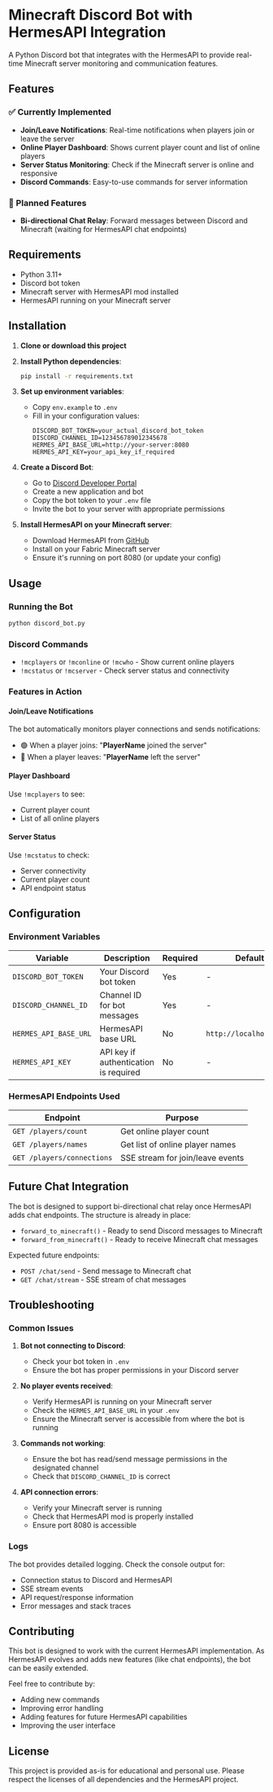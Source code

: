 # Minecraft Discord Bot with HermesAPI Integration

A Python Discord bot that integrates with the HermesAPI to provide real-time Minecraft server monitoring and communication features.

## Features

### ✅ Currently Implemented
- **Join/Leave Notifications**: Real-time notifications when players join or leave the server
- **Online Player Dashboard**: Shows current player count and list of online players
- **Server Status Monitoring**: Check if the Minecraft server is online and responsive
- **Discord Commands**: Easy-to-use commands for server information

### 🚧 Planned Features
- **Bi-directional Chat Relay**: Forward messages between Discord and Minecraft (waiting for HermesAPI chat endpoints)

## Requirements

- Python 3.11+
- Discord bot token
- Minecraft server with HermesAPI mod installed
- HermesAPI running on your Minecraft server

## Installation

1. **Clone or download this project**

2. **Install Python dependencies**:
   ```bash
   pip install -r requirements.txt
   ```

3. **Set up environment variables**:
   - Copy `env.example` to `.env`
   - Fill in your configuration values:
     ```env
     DISCORD_BOT_TOKEN=your_actual_discord_bot_token
     DISCORD_CHANNEL_ID=123456789012345678
     HERMES_API_BASE_URL=http://your-server:8080
     HERMES_API_KEY=your_api_key_if_required
     ```

4. **Create a Discord Bot**:
   - Go to [Discord Developer Portal](https://discord.com/developers/applications)
   - Create a new application and bot
   - Copy the bot token to your `.env` file
   - Invite the bot to your server with appropriate permissions

5. **Install HermesAPI on your Minecraft server**:
   - Download HermesAPI from [GitHub](https://github.com/RedRedL/Hermes)
   - Install on your Fabric Minecraft server
   - Ensure it's running on port 8080 (or update your config)

## Usage

### Running the Bot

```bash
python discord_bot.py
```

### Discord Commands

- `!mcplayers` or `!mconline` or `!mcwho` - Show current online players
- `!mcstatus` or `!mcserver` - Check server status and connectivity

### Features in Action

#### Join/Leave Notifications
The bot automatically monitors player connections and sends notifications:
- 🟢 When a player joins: "**PlayerName** joined the server"
- 🔴 When a player leaves: "**PlayerName** left the server"

#### Player Dashboard
Use `!mcplayers` to see:
- Current player count
- List of all online players

#### Server Status
Use `!mcstatus` to check:
- Server connectivity
- Current player count
- API endpoint status

## Configuration

### Environment Variables

| Variable | Description | Required | Default |
|----------|-------------|----------|---------|
| `DISCORD_BOT_TOKEN` | Your Discord bot token | Yes | - |
| `DISCORD_CHANNEL_ID` | Channel ID for bot messages | Yes | - |
| `HERMES_API_BASE_URL` | HermesAPI base URL | No | `http://localhost:8080` |
| `HERMES_API_KEY` | API key if authentication is required | No | - |

### HermesAPI Endpoints Used

| Endpoint | Purpose |
|----------|---------|
| `GET /players/count` | Get online player count |
| `GET /players/names` | Get list of online player names |
| `GET /players/connections` | SSE stream for join/leave events |

## Future Chat Integration

The bot is designed to support bi-directional chat relay once HermesAPI adds chat endpoints. The structure is already in place:

- `forward_to_minecraft()` - Ready to send Discord messages to Minecraft
- `forward_from_minecraft()` - Ready to receive Minecraft chat messages

Expected future endpoints:
- `POST /chat/send` - Send message to Minecraft chat
- `GET /chat/stream` - SSE stream of chat messages

## Troubleshooting

### Common Issues

1. **Bot not connecting to Discord**:
   - Check your bot token in `.env`
   - Ensure the bot has proper permissions in your Discord server

2. **No player events received**:
   - Verify HermesAPI is running on your Minecraft server
   - Check the `HERMES_API_BASE_URL` in your `.env`
   - Ensure the Minecraft server is accessible from where the bot is running

3. **Commands not working**:
   - Ensure the bot has read/send message permissions in the designated channel
   - Check that `DISCORD_CHANNEL_ID` is correct

4. **API connection errors**:
   - Verify your Minecraft server is running
   - Check that HermesAPI mod is properly installed
   - Ensure port 8080 is accessible

### Logs

The bot provides detailed logging. Check the console output for:
- Connection status to Discord and HermesAPI
- SSE stream events
- API request/response information
- Error messages and stack traces

## Contributing

This bot is designed to work with the current HermesAPI implementation. As HermesAPI evolves and adds new features (like chat endpoints), the bot can be easily extended.

Feel free to contribute by:
- Adding new commands
- Improving error handling
- Adding features for future HermesAPI capabilities
- Improving the user interface

## License

This project is provided as-is for educational and personal use. Please respect the licenses of all dependencies and the HermesAPI project. 